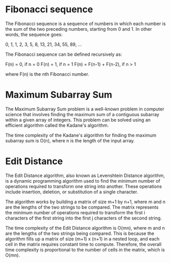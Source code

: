 # Fibonacci sequence
The Fibonacci sequence is a sequence of numbers in which each number is the sum of the two preceding numbers, starting from 0 and 1. In other words, the sequence goes:

0, 1, 1, 2, 3, 5, 8, 13, 21, 34, 55, 89, ...

The Fibonacci sequence can be defined recursively as:

F(n) = 0, if n = 0
F(n) = 1, if n = 1
F(n) = F(n-1) + F(n-2), if n > 1

where F(n) is the nth Fibonacci number.

# Maximum Subarray Sum
The Maximum Subarray Sum problem is a well-known problem in computer science that involves finding the maximum sum of a contiguous subarray within a given array of integers. This problem can be solved using an efficient algorithm called the Kadane's algorithm.

The time complexity of the Kadane's algorithm for finding the maximum subarray sum is O(n), where n is the length of the input array.

# Edit Distance
The Edit Distance algorithm, also known as Levenshtein Distance algorithm, is a dynamic programming algorithm used to find the minimum number of operations required to transform one string into another. These operations include insertion, deletion, or substitution of a single character.

The algorithm works by building a matrix of size m+1 by n+1, where m and n are the lengths of the two strings to be compared. The matrix represents the minimum number of operations required to transform the first i characters of the first string into the first j characters of the second string.

The time complexity of the Edit Distance algorithm is O(mn), where m and n are the lengths of the two strings being compared. This is because the algorithm fills up a matrix of size (m+1) x (n+1) in a nested loop, and each cell in the matrix requires constant time to compute. Therefore, the overall time complexity is proportional to the number of cells in the matrix, which is O(mn).